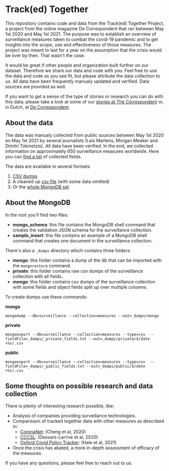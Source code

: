 # Track(ed) Together

This repository contains code and data from the Track(ed) Together Project, a project from the online magazine De Correspondent that ran between May 1st 2020 and May 1st 2021. The purpose was to establish an overview of surveillance measures taken to combat the covid-19 pandemic and to get insights into the scope, use and effectiveness of those measures. The project was meant to last for a year on the assumption that the crisis would be over by then. That wasn't the case. 

It would be great if other people and organization built further on our dataset. Therefore we share our data and code with you. Feel free to use the data and code as you see fit, but please attribute the data collection to us. All data have been frequently manualy updated and verified. Data sources are provided as well. 

If you want to get a sense of the type of stories or research you can do with this data, please take a look at some of our [stories at The Correspondent](https://thecorrespondent.com/collection/track-ed-together) or, in Dutch, at [De Correspondent](https://decorrespondent.nl/collectie/track-ed-together). 

## About the data

The data was manualy collected from public sources between May 1st 2020 en May 1st 2021 by several journalists (Lais Martens, Morgan Meaker and Dimitri Tokmetzis). All data have been verified. In the end, we collected information on approximately 650 surveillance measures worldwide. Here you can [find a list](https://github.com/decorrespondent/trackedtogether/blob/master/mongodb/dumps/_public_fields.txt) of collected fields.

The data are available in several formats:
1. [CSV dumps](https://github.com/decorrespondent/trackedtogether/tree/master/mongodb/dumps/public)
2. A cleaned up [csv file](https://github.com/decorrespondent/trackedtogether/blob/master/public_data/tt_measures%20.csv) (with some data omitted)
3. Or the [whole MongoDB set](https://github.com/decorrespondent/trackedtogether/tree/master/mongodb)

## About the MongoDB

In the root you'll find two files:
* **mongo_schema**: this file contains the MongoDB shell command that creates the validation JSON schema for the surveillance collection.
* **sample_insert**: this file contains an example of a MongoDB shell command that creates one document in the surveillance collection.

There's also a `_dumps` directory which contains three folders:
* **mongo**: this folder contains a dump of the db that can be imported with the `mongorestore` command.
* **private**: this folder contains raw csv dumps of the surveillance collection with all fields..
* **mongo**: this folder contains csv dumps of the surveillance collection with some fields and object fields split up over multiple columns. 

To create dumps use these commands:

**mongo**

`mongodump --db=surveillance --collection=measures --out=_dumps/mongo`

**private**

`mongoexport --db=surveillance --collection=measures --type=csv  --fieldFile=_dumps/_private_fields.txt --out=_dumps/private/$(date +%s).csv`

**public**

`mongoexport --db=surveillance --collection=measures --type=csv  --fieldFile=_dumps/_public_fields.txt --out=_dumps/public/$(date +%s).csv`

## Some thoughts on possible research and data collection

There is plenty of interesting research possible, like:
* Analysis of companies providing surveillance technologies.
* Comparisson of tracked together data with other measures as described in:
  * [CoronaNet](https://www.coronanet-project.org/download.html): (Cheng et al, 2020)
  * [CCCSL](https://github.com/amel-github/covid19-interventionmeasures): (Desvars-Larrive et al, 2020)
  * [Oxford Covid Policy Tracker](https://github.com/OxCGRT/covid-policy-tracker): (Hale et al, 2021)
* Once the crisis has abated, a more in-depth assessment of efficacy of the measures. 

If you have any questions, please feel free to reach out to us.
